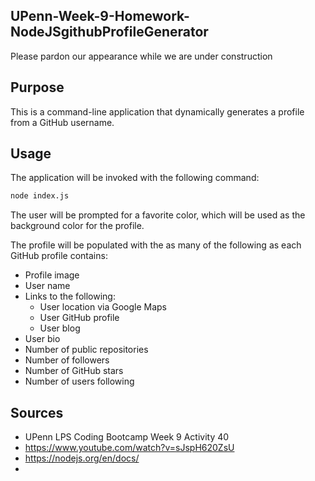 ## UPenn-Week-9-Homework-NodeJSgithubProfileGenerator
Please pardon our appearance while we are under construction

## Purpose

This is a command-line application that dynamically generates a profile from a GitHub username.

## Usage
The application will be invoked with the following command:

```sh
node index.js
```
The user will be prompted for a favorite color, which will be used as the background color for the profile.

The profile will be populated with the as many of the following as each GitHub profile contains:

* Profile image
* User name
* Links to the following:
  * User location via Google Maps
  * User GitHub profile
  * User blog
* User bio
* Number of public repositories
* Number of followers
* Number of GitHub stars
* Number of users following

## Sources
- UPenn LPS Coding Bootcamp Week 9 Activity 40
- https://www.youtube.com/watch?v=sJspH620ZsU
- https://nodejs.org/en/docs/
- 